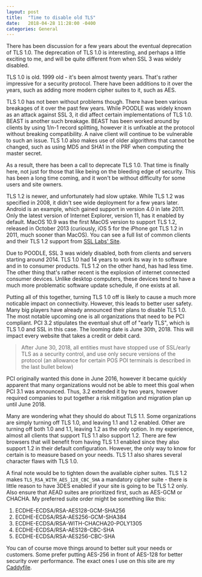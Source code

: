```yaml
---
layout: post
title:  "Time to disable old TLS"
date:   2018-04-28 11:28:00 -0400
categories: General
---
```


There has been discussion for a few years about the eventual deprecation of
TLS 1.0. The deprecation of TLS 1.0 is interesting, and perhaps a little
exciting to me, and will be quite different from when SSL 3 was widely disabled.

TLS 1.0 is old. 1999 old - it's been almost twenty years. That's rather
impressive for a security protocol. There have been additions to it over the
years, such as adding more modern cipher suites to it, such as AES.

TLS 1.0 has not been without problems though. There have been various breakages
of it over the past few years. While POODLE was widely known as an attack
against SSL 3, it did affect certain implementations of TLS 1.0. BEAST is
another such breakage. BEAST has been worked around by clients by using 1/n-1
record splitting, however it is unfixable at the protocol without breaking
compatibility. A naive client will continue to be vulnerable to such an issue.
TLS 1.0 also makes use of older algorithms that cannot be changed, such as
using MD5 and SHA1 in the PRF when computing the master secret.

As a result, there has been a call to deprecate TLS 1.0. That time is finally
here, not just for those that like being on the bleeding edge of security. This
has been a long time coming, and it won't be without difficulty for some users
and site owners.

TLS 1.2 is newer, and unfortunately had slow uptake. While TLS 1.2 was
specified in 2008, it didn't see wide deployment for a few years later. Android
is an example, which gained support in version 4.0 in late 2011. Only the latest
version of Internet Explorer, version 11, has it enabled by default. MacOS 10.9
was the first MacOS version to support TLS 1.2, released in October 2013
(curiously, iOS 5 for the iPhone got TLS 1.2 in 2011, much sooner than MacOS).
You can see a full list of common clients and their TLS 1.2 support from
[SSL Labs' Site][1].

Due to POODLE, SSL 3 was widely disabled, both from clients and servers
starting around 2014. TLS 1.0 had 14 years to work its way in to software and
in to consumer products. TLS 1.2 on the other hand, has had less time. The other
thing that's rather recent is the explosion of internet connected consumer
devices. Unlike desktop computers, these devices tend to have a much more
problematic software update schedule, if one exists at all.

Putting all of this together, turning TLS 1.0 off is likely to cause a much more
noticable impact on connectivity. However, this leads to better user safety.
Many big players have already announced their plans to disable TLS 1.0. The
most notable upcoming one is all organizations that need to be PCI compliant.
PCI 3.2 stipulates the eventual shut off of "early TLS", which is TLS 1.0 and SSL
in this case. The looming date is June 30th, 2018. This will impact every website
that takes a credit or debit card.

>After June 30,  2018, all entities must have stopped use of SSL/early TLS as a
>security control, and use only secure versions of the protocol (an  allowance
>for certain POS POI terminals is described in the last bullet below)

PCI originally wanted this done in June 2016, however it became quickly apparent
that many organizations would not be able to meet this goal when PCI 3.1 was
announced. Thus, 3.2 extended it by two years, however required companies to
put together a risk mitigation and migration plan up until June 2018.

Many are wondering what they should do about TLS 1.1. Some organizations are
simply turning off TLS 1.0, and leaving 1.1 and 1.2 enabled. Other are turning
off both 1.0 and 1.1, leaving 1.2 as the only option. In my experience, almost all
clients that support TLS 1.1 also support 1.2. There are few browsers that will
benefit from having TLS 1.1 enabled since they also support 1.2 in their default
configuration. However, the only way to know for certain is to measure based on
your needs. TLS 1.1 also shares several character flaws with TLS 1.0.

A final note would be to tighten down the available cipher suites. TLS 1.2
makes `TLS_RSA_WITH_AES_128_CBC_SHA` a mandatory cipher suite - there is little
reason to have 3DES enabled if your site is going to be TLS 1.2 only.
Also ensure that AEAD suites are prioritized first, such as AES-GCM or CHACHA.
My preferred suite order might be something like this:

1. ECDHE-ECDSA/RSA-AES128-GCM-SHA256
1. ECDHE-ECDSA/RSA-AES256-GCM-SHA384
1. ECDHE-ECDSA/RSA-WITH-CHACHA20-POLY1305
1. ECDHE-ECDSA/RSA-AES128-CBC-SHA
1. ECDHE-ECDSA/RSA-AES256-CBC-SHA 

You can of course move things around to better suit your needs or customers.
Some prefer putting AES-256 in front of AES-128 for better security over
performance. The exact ones I use on this site are my [Caddyfile][2].


[1]: https://www.ssllabs.com/ssltest/clients.html
[2]: https://github.com/vcsjones/vcsjones.dev/blob/main/_server/Caddyfile